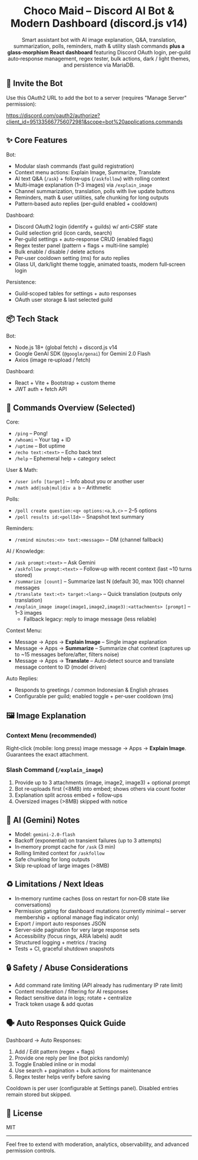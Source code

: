 <div align="center">

# Choco Maid – Discord AI Bot & Modern Dashboard (discord.js v14)

Smart assistant bot with AI image explanation, Q&A, translation, summarization, polls, reminders, math & utility slash commands **plus a glass‑morphism React dashboard** featuring Discord OAuth login, per‑guild auto‑response management, regex tester, bulk actions, dark / light themes, and persistence via MariaDB.

</div>

## 🚀 Invite the Bot

Use this OAuth2 URL to add the bot to a server (requires "Manage Server" permission):

https://discord.com/oauth2/authorize?client_id=951335667756072981&scope=bot%20applications.commands


## ✨ Core Features
Bot:
* Modular slash commands (fast guild registration)
* Context menu actions: Explain Image, Summarize, Translate
* AI text Q&A (`/ask`) + follow‑ups (`/askfollow`) with rolling context
* Multi‑image explanation (1–3 images) via `/explain_image`
* Channel summarization, translation, polls with live update buttons
* Reminders, math & user utilities, safe chunking for long outputs
* Pattern‑based auto replies (per‑guild enabled + cooldown)

Dashboard:
* Discord OAuth2 login (identify + guilds) w/ anti‑CSRF state
* Guild selection grid (icon cards, search)
* Per‑guild settings + auto‑response CRUD (enabled flags)
* Regex tester panel (pattern + flags + multi‑line sample)
* Bulk enable / disable / delete actions
* Per‑user cooldown setting (ms) for auto replies
* Glass UI, dark/light theme toggle, animated toasts, modern full‑screen login

Persistence:
* Guild‑scoped tables for settings + auto responses
* OAuth user storage & last selected guild

## 📦 Tech Stack
Bot:
* Node.js 18+ (global fetch) + discord.js v14
* Google GenAI SDK (`@google/genai`) for Gemini 2.0 Flash
* Axios (image re‑upload / fetch)

Dashboard:
* React + Vite + Bootstrap + custom theme
* JWT auth + fetch API

## 🧩 Commands Overview (Selected)
Core:
* `/ping` – Pong!
* `/whoami` – Your tag + ID
* `/uptime` – Bot uptime
* `/echo text:<text>` – Echo back text
* `/help` – Ephemeral help + category select

User & Math:
* `/user info [target]` – Info about you or another user
* `/math add|sub|mul|div a b` – Arithmetic

Polls:
* `/poll create question:<q> options:<a,b,c>` – 2–5 options
* `/poll results id:<pollId>` – Snapshot text summary

Reminders:
* `/remind minutes:<n> text:<message>` – DM (channel fallback)

AI / Knowledge:
* `/ask prompt:<text>` – Ask Gemini
* `/askfollow prompt:<text>` – Follow‑up with recent context (last ~10 turns stored)
* `/summarize [count]` – Summarize last N (default 30, max 100) channel messages
* `/translate text:<t> target:<lang>` – Quick translation (outputs only translation)
* `/explain_image image(image1,image2,image3):<attachments> [prompt]` – 1–3 images
	* Fallback legacy: reply to image message (less reliable)

Context Menu:
* Message → Apps → **Explain Image** – Single image explanation
* Message → Apps → **Summarize** – Summarize chat context (captures up to ~15 messages before/after, filters noise)
* Message → Apps → **Translate** – Auto‑detect source and translate message content to ID (model driven)

Auto Replies:
* Responds to greetings / common Indonesian & English phrases
* Configurable per guild; enabled toggle + per‑user cooldown (ms)

## 🖼️ Image Explanation
### Context Menu (recommended)
Right‑click (mobile: long press) image message → Apps → **Explain Image**. Guarantees the exact attachment.

### Slash Command (`/explain_image`)
1. Provide up to 3 attachments (image, image2, image3) + optional prompt
2. Bot re‑uploads first (<8MB) into embed; shows others via count footer
3. Explanation split across embed + follow‑ups
4. Oversized images (>8MB) skipped with notice

## 🤖 AI (Gemini) Notes
* Model: `gemini-2.0-flash`
* Backoff (exponential) on transient failures (up to 3 attempts)
* In‑memory prompt cache for `/ask` (3 min)
* Rolling limited context for `/askfollow`
* Safe chunking for long outputs
* Skip re‑upload of large images (>8MB)

## ♻️ Limitations / Next Ideas
* In‑memory runtime caches (loss on restart for non‑DB state like conversations)
* Permission gating for dashboard mutations (currently minimal – server membership + optional manage flag indicator only)
* Export / import auto responses JSON
* Server‑side pagination for very large response sets
* Accessibility (focus rings, ARIA labels) audit
* Structured logging + metrics / tracing
* Tests + CI, graceful shutdown snapshots

## 🔒 Safety / Abuse Considerations
* Add command rate limiting (API already has rudimentary IP rate limit)
* Content moderation / filtering for AI responses
* Redact sensitive data in logs; rotate + centralize
* Track token usage & add quotas

## 🗣 Auto Responses Quick Guide
Dashboard → Auto Responses:
1. Add / Edit pattern (regex + flags)
2. Provide one reply per line (bot picks randomly)
3. Toggle Enabled inline or in modal
4. Use search + pagination + bulk actions for maintenance
5. Regex tester helps verify before saving

Cooldown is per user (configurable at Settings panel). Disabled entries remain stored but skipped.

## 📝 License
MIT

---
Feel free to extend with moderation, analytics, observability, and advanced permission controls.
